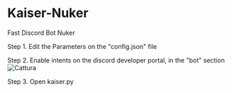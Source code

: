 # Kaiser-Nuker
Fast Discord Bot Nuker


Step 1.
Edit the Parameters on the "config.json" file

Step 2.
Enable intents on the discord developer portal, in the "bot" section
![Cattura](https://user-images.githubusercontent.com/95228142/166057949-080be832-bc2c-4443-bdc6-d099ef447eb8.PNG)


Step 3.
Open kaiser.py
